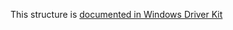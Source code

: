 This structure is [documented in Windows Driver Kit](https://learn.microsoft.com/en-us/windows-hardware/drivers/ddi/ntddk/ns-ntddk-_file_end_of_file_information)
